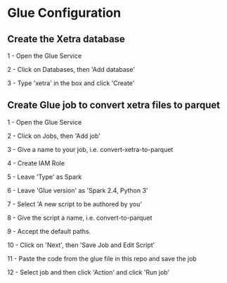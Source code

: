 # Glue Configuration

## Create the Xetra database

1 - Open the Glue Service

2 - Click on Databases, then 'Add database'

3 - Type 'xetra' in the box and click 'Create'

## Create Glue job to convert xetra files to parquet

1 - Open the Glue Service

2 - Click on Jobs, then 'Add job'

3 - Give a name to your job, i.e. convert-xetra-to-parquet

4 - Create IAM Role

5 - Leave 'Type' as Spark

6 - Leave 'Glue version' as 'Spark 2.4, Python 3'

7 - Select 'A new script to be authored by you'

8 - Give the script a name, i.e. convert-to-parquet

9 - Accept the default paths.

10 - Click on 'Next', then 'Save Job and Edit Script'

11 - Paste the code from the glue file in this repo and save the job

12 - Select job and then click 'Action' and click 'Run job'
